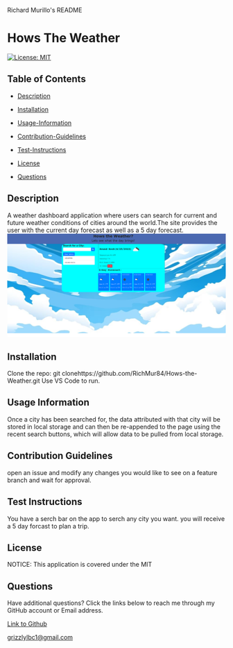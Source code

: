 Richard Murillo's README

 # Hows The Weather

[![License: MIT](https://img.shields.io/badge/License-MIT-yellow.svg)](https://opensource.org/licenses/MIT)

## Table of Contents

 * [Description](#description)

 * [Installation](#installation)

 * [Usage-Information](#usage-information)

 * [Contribution-Guidelines](#contribution-guidelines)

 * [Test-Instructions](#test-instructions)

 * [License](#license)

 * [Questions](#questions)

## Description

A weather dashboard application where users can search for current and future weather conditions of cities around the world.The site provides the user with the current day forecast as well as a 5 day forecast.
![screenshot](./assets/images/weather.png)

## Installation

Clone the repo: git clonehttps://github.com/RichMur84/Hows-the-Weather.git  Use VS Code to run.

## Usage Information

Once a city has been searched for, the data attributed with that city will be stored in local storage and can then be re-appended to the page using the recent search buttons, which will allow data to be pulled from local storage.

## Contribution Guidelines

open an issue and modify any changes you would like to see on a feature branch and wait for approval.

## Test Instructions

You have a serch bar on the app to serch any city you want. you will receive a 5 day forcast to plan a trip.

## License

NOTICE: This application is covered under the MIT

## Questions

Have additional questions? Click the links below to reach me through my GitHub account or Email address.

[Link to Github](https://github.com/https://github.com/RichMur84)

<a href="mailto:grizzlylbc1@gmail.com">grizzlylbc1@gmail.com</a>


